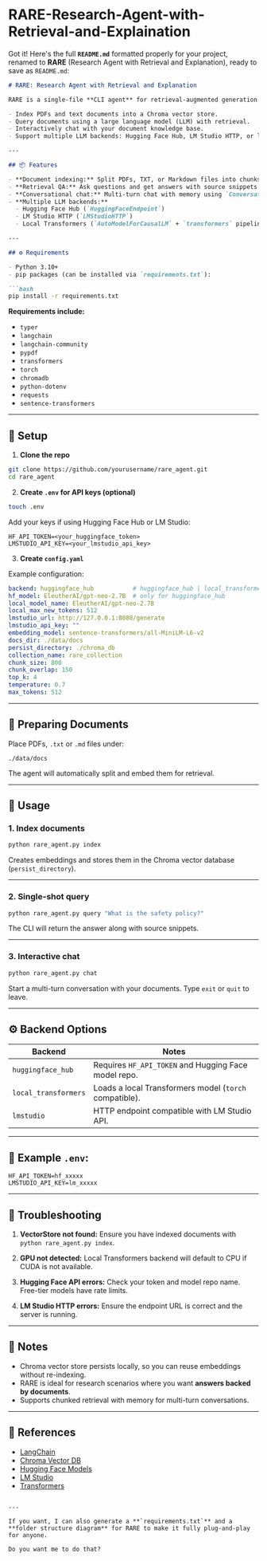# RARE-Research-Agent-with-Retrieval-and-Explaination

Got it! Here's the full **`README.md`** formatted properly for your project, renamed to **RARE** (Research Agent with Retrieval and Explanation), ready to save as `README.md`:

````markdown
# RARE: Research Agent with Retrieval and Explanation

RARE is a single-file **CLI agent** for retrieval-augmented generation (RAG). It allows you to:

- Index PDFs and text documents into a Chroma vector store.
- Query documents using a large language model (LLM) with retrieval.
- Interactively chat with your document knowledge base.
- Support multiple LLM backends: Hugging Face Hub, LM Studio HTTP, or local Transformers.

---

## 📦 Features

- **Document indexing:** Split PDFs, TXT, or Markdown files into chunks and embed them using `SentenceTransformer`.
- **Retrieval QA:** Ask questions and get answers with source snippets.
- **Conversational chat:** Multi-turn chat with memory using `ConversationalRetrievalChain`.
- **Multiple LLM backends:**
  - Hugging Face Hub (`HuggingFaceEndpoint`)
  - LM Studio HTTP (`LMStudioHTTP`)
  - Local Transformers (`AutoModelForCausalLM` + `transformers` pipeline)

---

## ⚙️ Requirements

- Python 3.10+
- pip packages (can be installed via `requirements.txt`):

```bash
pip install -r requirements.txt
````

**Requirements include:**

* `typer`
* `langchain`
* `langchain-community`
* `pypdf`
* `transformers`
* `torch`
* `chromadb`
* `python-dotenv`
* `requests`
* `sentence-transformers`

---

## 📝 Setup

1. **Clone the repo**

```bash
git clone https://github.com/yourusername/rare_agent.git
cd rare_agent
```

2. **Create `.env` for API keys (optional)**

```bash
touch .env
```

Add your keys if using Hugging Face Hub or LM Studio:

```dotenv
HF_API_TOKEN=<your_huggingface_token>
LMSTUDIO_API_KEY=<your_lmstudio_api_key>
```

3. **Create `config.yaml`**

Example configuration:

```yaml
backend: huggingface_hub           # huggingface_hub | local_transformers | lmstudio
hf_model: EleutherAI/gpt-neo-2.7B  # only for huggingface_hub
local_model_name: EleutherAI/gpt-neo-2.7B
local_max_new_tokens: 512
lmstudio_url: http://127.0.0.1:8080/generate
lmstudio_api_key: ""
embedding_model: sentence-transformers/all-MiniLM-L6-v2
docs_dir: ./data/docs
persist_directory: ./chroma_db
collection_name: rare_collection
chunk_size: 800
chunk_overlap: 150
top_k: 4
temperature: 0.7
max_tokens: 512
```

---

## 📂 Preparing Documents

Place PDFs, `.txt` or `.md` files under:

```text
./data/docs
```

The agent will automatically split and embed them for retrieval.

---

## 🚀 Usage

### 1. Index documents

```bash
python rare_agent.py index
```

Creates embeddings and stores them in the Chroma vector database (`persist_directory`).

---

### 2. Single-shot query

```bash
python rare_agent.py query "What is the safety policy?"
```

The CLI will return the answer along with source snippets.

---

### 3. Interactive chat

```bash
python rare_agent.py chat
```

Start a multi-turn conversation with your documents. Type `exit` or `quit` to leave.

---

## ⚙️ Backend Options

| Backend              | Notes                                                  |
| -------------------- | ------------------------------------------------------ |
| `huggingface_hub`    | Requires `HF_API_TOKEN` and Hugging Face model repo.   |
| `local_transformers` | Loads a local Transformers model (`torch` compatible). |
| `lmstudio`           | HTTP endpoint compatible with LM Studio API.           |

---

## 🧩 Example `.env`:

```dotenv
HF_API_TOKEN=hf_xxxxx
LMSTUDIO_API_KEY=lm_xxxxx
```

---

## 🔧 Troubleshooting

1. **VectorStore not found:**
   Ensure you have indexed documents with `python rare_agent.py index`.

2. **GPU not detected:**
   Local Transformers backend will default to CPU if CUDA is not available.

3. **Hugging Face API errors:**
   Check your token and model repo name. Free-tier models have rate limits.

4. **LM Studio HTTP errors:**
   Ensure the endpoint URL is correct and the server is running.

---

## 📖 Notes

* Chroma vector store persists locally, so you can reuse embeddings without re-indexing.
* RARE is ideal for research scenarios where you want **answers backed by documents**.
* Supports chunked retrieval with memory for multi-turn conversations.

---

## 🔗 References

* [LangChain](https://www.langchain.com/)
* [Chroma Vector DB](https://www.trychroma.com/)
* [Hugging Face Models](https://huggingface.co/models)
* [LM Studio](https://lmstudio.ai/)
* [Transformers](https://huggingface.co/docs/transformers/)

```

---

If you want, I can also generate a **`requirements.txt`** and a **folder structure diagram** for RARE to make it fully plug-and-play for anyone.  

Do you want me to do that?
```
